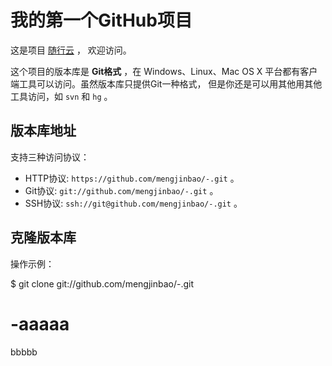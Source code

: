 # 我的第一个GitHub项目

这是项目 [随行云](https://github.com/mengjinbao/-.git) ，
欢迎访问。

这个项目的版本库是 **Git格式** ，在 Windows、Linux、Mac OS X
平台都有客户端工具可以访问。虽然版本库只提供Git一种格式，
但是你还是可以用其他用其他工具访问，如 ``svn`` 和 ``hg`` 。

## 版本库地址

支持三种访问协议：

* HTTP协议: `https://github.com/mengjinbao/-.git` 。
* Git协议: `git://github.com/mengjinbao/-.git` 。
* SSH协议: `ssh://git@github.com/mengjinbao/-.git` 。

## 克隆版本库

操作示例：

$ git clone git://github.com/mengjinbao/-.git

# -aaaaa
bbbbb
